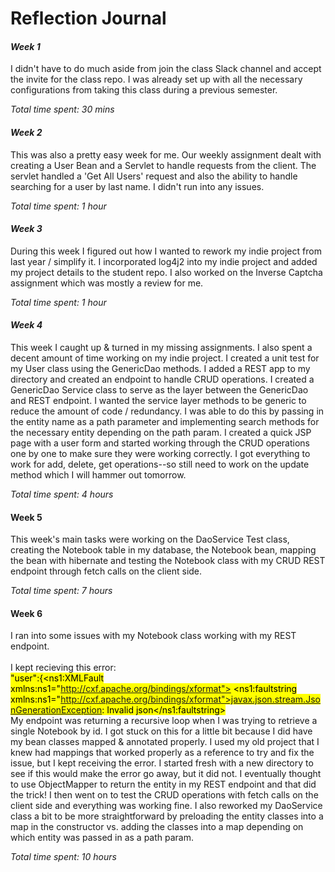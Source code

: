 # Reflection Journal 

#### *Week 1*
I didn't have to do much aside from join the class Slack channel and accept the invite for the class repo. I was already set up
with all the necessary configurations from taking this class during a previous semester.

*Total time spent: 30 mins*

#### *Week 2*
This was also a pretty easy week for me. Our weekly assignment dealt with creating a User Bean and a Servlet to handle 
requests from the client. The servlet handled a 'Get All Users' request and also the ability to handle searching for a user
by last name. I didn't run into any issues.

*Total time spent: 1 hour*

#### *Week 3*
During this week I figured out how I wanted to rework my indie project from last year / simplify it. I incorporated log4j2 
into my indie project and added my project details to the student repo.
I also worked on the Inverse Captcha assignment which was mostly a review for me.

*Total time spent: 1 hour*

#### *Week 4*
This week I caught up & turned in my missing assignments. I also spent a decent amount of time working on my indie project.
I created a unit test for my User class using the GenericDao methods. I added a REST app to my directory and created
an endpoint to handle CRUD operations. I created a GenericDao Service class to serve as the layer between
the GenericDao and REST endpoint. I wanted the service layer methods to be generic to reduce the amount of code / redundancy.
I was able to do this by passing in the entity name as a path parameter and implementing search methods for the necessary entity
depending on the path param. I created a quick JSP page with a user form and started working through the CRUD operations 
one by one to make sure they were working correctly. I got everything to work for add, delete, get operations--so still need
to work on the update method which I will hammer out tomorrow.

*Total time spent: 4 hours*

#### Week 5
This week's main tasks were working on the DaoService Test class, creating the Notebook table in my database, the Notebook
bean, mapping the bean with hibernate and testing the Notebook class with my CRUD REST endpoint through fetch calls on
the client side.

*Total time spent: 7 hours*

#### Week 6
I ran into some issues with my Notebook class working with my REST endpoint.<br><br>
I kept recieving this error:<br>
<mark>"user":{<ns1:XMLFault xmlns:ns1="http://cxf.apache.org/bindings/xformat">
<ns1:faultstring xmlns:ns1="http://cxf.apache.org/bindings/xformat">javax.json.stream.JsonGenerationException:
Invalid json</ns1:faultstring></mark><br>
My endpoint was returning a recursive loop when I was trying to retrieve a single Notebook by id. I got stuck on this for 
a little bit because I did have my bean classes mapped & annotated properly. I used my old project that I knew had mappings
that worked properly as a reference to try and fix the issue, but I kept receiving the error. I started fresh with a new 
directory to see if this would make the error go away, but it did not. I eventually thought to use ObjectMapper to return
the entity in my REST endpoint and that did the trick! I then went on to test the CRUD operations with fetch calls on the client
side and everything was working fine. I also reworked my DaoService class a bit to be more straightforward by preloading the entity
classes into a map in the constructor vs. adding the classes into a map depending on which entity was passed in as a path param.

*Total time spent: 10 hours*